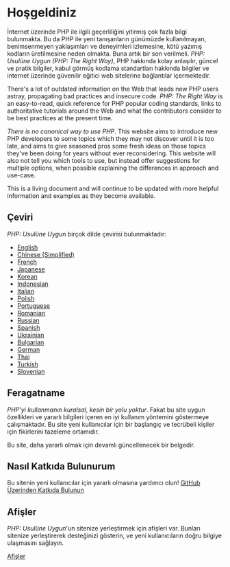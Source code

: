 # Hoşgeldiniz

İnternet üzerinde PHP ile ilgili geçerliliğini yitirmiş çok fazla bilgi bulunmakta.
Bu da PHP ile yeni tanışanların günümüzde kullanılmayan, benimsenmeyen yaklaşımları
ve deneyimleri izlemesine, kötü yazımış kodların üretilmesine neden olmakta.
Buna artık bir son verilmeli. _PHP: Usulüne Uygun (PHP: The Right Way)_, PHP
hakkında kolay anlaşılır, güncel ve pratik bilgiler, kabul görmüş kodlama
standartları hakkında bilgiler ve internet üzerinde güvenilir eğitici web
sitelerine bağlantılar içermektedir.

There's a lot of outdated information on the Web that leads new PHP users astray,
propagating bad practices and insecure code. _PHP: The Right Way_ is an easy-to-read,
quick reference for PHP popular coding standards, links to authoritative tutorials
around the Web and what the contributors consider to be best practices at the present
time.

_There is no canonical way to use PHP_. This website aims to introduce new PHP
developers to some topics which they may not discover until it is too late, and aims
to give seasoned pros some fresh ideas on those topics they've been doing for years
without ever reconsidering. This website will also not tell you which tools to use, but
instead offer suggestions for multiple options, when possible explaining the differences
in approach and use-case.

This is a living document and will continue to be updated with more helpful information
and examples as they become available.

## Çeviri

_PHP: Usulüne Uygun_ birçok dilde çevirisi bulunmaktadır:

* [English](http://www.phptherightway.com)
* [Chinese (Simplified)](http://wulijun.github.com/php-the-right-way)
* [French](http://eilgin.github.io/php-the-right-way/)
* [Japanese](http://ja.phptherightway.com)
* [Korean](http://wafe.github.io/php-the-right-way/)
* [Indonesian](http://id.phptherightway.com/)
* [Italian](http://it.phptherightway.com/)
* [Polish](http://pl.phptherightway.com/)
* [Portuguese](http://br.phptherightway.com/)
* [Romanian](https://bgui.github.io/php-the-right-way/)
* [Russian](http://getjump.github.io/ru-php-the-right-way)
* [Spanish](http://phpdevenezuela.github.io/php-the-right-way/)
* [Ukrainian](http://iflista.github.com/php-the-right-way/)
* [Bulgarian](http://bg.phptherightway.com/)
* [German](http://rwetzlmayr.github.io/php-the-right-way/)
* [Thai](https://apzentral.github.io/php-the-right-way/)
* [Turkish](http://hkulekci.github.io/php-the-right-way/)
* [Slovenian](http://sl.phptherightway.com)

## Feragatname

_PHP'yi kullanmanın kuralsal, kesin bir yolu yoktur_. Fakat bu site uygun özellikleri ve yararlı bilgileri içeren en iyi kullanım yöntemini göstermeye çalışmaktadır. Bu site yeni kullanıcılar için bir başlangıç ve tecrübeli kişiler için fikirlerini tazeleme ortamıdır.

Bu site, daha yararlı olmak için devamlı güncellenecek bir belgedir.

## Nasıl Katkıda Bulunurum

Bu sitenin yeni kullanıcılar için yararlı olmasına yardımcı olun! [GitHub Üzerinden Katkıda Bulunun][1]

## Afişler

_PHP: Usulüne Uygun_'un sitenize yerleştirmek için afişleri var. Bunları sitenize yerleştirerek desteğinizi gösterin,
ve yeni kullanıcıların doğru bilgiye ulaşmasını sağlayın.


[Afişler][2]

[1]: https://github.com/codeguy/php-the-right-way/tree/gh-pages
[2]: /php-the-right-way/banners.html